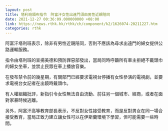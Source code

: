 ```yaml
---
layout: post
title: 塔利班頒布指令　阿富汗女性出遠門須由男性近親陪同
date: 2021-12-27 00:36:09.000000000 +08:00
link: https://news.rthk.hk/rthk/ch/component/k2/1626074-20211227.htm
categories: rthk
---
```


阿富汗塔利班表示，除非有男性近親陪同，否則不應該為尋求出遠門的婦女提供公路運輸服務。

指令由塔利班的宣揚美德和預防罪惡部發出，當局同時呼籲所有車主拒絕不戴頭巾的婦女坐車，並禁止民眾在車上播放音樂。

在發布禁令前的幾星期，有關部門已經要求電視台停播有女性參演的電視劇，並要求電視台女記者在出鏡時戴頭巾。

有人權組織批評，新指引令女性無法自由流動、前往另一個城市、經商，或者在面對家暴時候逃離。

另外，阿富汗高等教育部長表示，不反對女性接受教育，而是反對男女在同一場合接受教育，當局正致力建立讓女性可以在伊斯蘭環境下學習，但可能需要一些時間。

